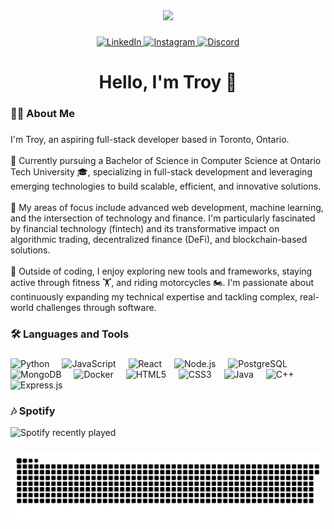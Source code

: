 <div align="center">
  <img height="150" src="https://i.pinimg.com/originals/4b/84/b1/4b84b1b5b40033e0a3a0bb2e22b7230d.gif" />
</div>

###

<div align="center">
  <a href="http://www.linkedin.com/in/troyggabriel" target="_blank">
    <img src="https://img.shields.io/static/v1?message=LinkedIn&logo=linkedin&label=&color=0077B5&logoColor=white&labelColor=&style=for-the-badge" height="25" alt="LinkedIn" />
  </a>
  <a href="https://instagram.com/your_instagram" target="_blank">
    <img src="https://img.shields.io/static/v1?message=Instagram&logo=instagram&label=&color=E4405F&logoColor=white&labelColor=&style=for-the-badge" height="25" alt="Instagram" />
  </a>
  <a href="https://discord.com/users/your_discord" target="_blank">
    <img src="https://img.shields.io/static/v1?message=Discord&logo=discord&label=&color=7289DA&logoColor=white&labelColor=&style=for-the-badge" height="25" alt="Discord" />
  </a>
</div>

###

<h1 align="center">Hello, I'm Troy 👋</h1>

###

<h3 align="left">👨‍💻 About Me</h3>

###

<p align="left">
  I'm Troy, an aspiring full-stack developer based in Toronto, Ontario. <br><br>
  🔭 Currently pursuing a Bachelor of Science in Computer Science at Ontario Tech University 🎓, specializing in full-stack development and leveraging emerging technologies to build scalable, efficient, and innovative solutions.<br><br>
  🌱 My areas of focus include advanced web development, machine learning, and the intersection of technology and finance. I'm particularly fascinated by financial technology (fintech) and its transformative impact on algorithmic trading, decentralized finance (DeFi), and blockchain-based solutions.<br><br>
  🚀 Outside of coding, I enjoy exploring new tools and frameworks, staying active through fitness 🏋️, and riding motorcycles 🏍️. I'm passionate about continuously expanding my technical expertise and tackling complex, real-world challenges through software.
</p>

###

<h3 align="left">🛠️ Languages and Tools</h3>

###

<div align="left">
  <img src="https://cdn.jsdelivr.net/gh/devicons/devicon/icons/python/python-original.svg" height="40" alt="Python" />
  <img width="12" />
  <img src="https://cdn.jsdelivr.net/gh/devicons/devicon/icons/javascript/javascript-original.svg" height="40" alt="JavaScript" />
  <img width="12" />
  <img src="https://cdn.jsdelivr.net/gh/devicons/devicon/icons/react/react-original.svg" height="40" alt="React" />
  <img width="12" />
  <img src="https://cdn.jsdelivr.net/gh/devicons/devicon/icons/nodejs/nodejs-original.svg" height="40" alt="Node.js" />
  <img width="12" />
  <img src="https://cdn.jsdelivr.net/gh/devicons/devicon/icons/postgresql/postgresql-original.svg" height="40" alt="PostgreSQL" />
  <img width="12" />
  <img src="https://cdn.jsdelivr.net/gh/devicons/devicon/icons/mongodb/mongodb-original.svg" height="40" alt="MongoDB" />
  <img width="12" />
  <img src="https://cdn.jsdelivr.net/gh/devicons/devicon/icons/docker/docker-original.svg" height="40" alt="Docker" />
  <img width="12" />
  <img src="https://cdn.jsdelivr.net/gh/devicons/devicon/icons/html5/html5-original.svg" height="40" alt="HTML5" />
  <img width="12" />
  <img src="https://cdn.jsdelivr.net/gh/devicons/devicon/icons/css3/css3-original.svg" height="40" alt="CSS3" />
  <img width="12" />
  <img src="https://cdn.jsdelivr.net/gh/devicons/devicon/icons/java/java-original.svg" height="40" alt="Java" />
  <img width="12" />
  <img src="https://cdn.jsdelivr.net/gh/devicons/devicon/icons/cplusplus/cplusplus-original.svg" height="40" alt="C++" />
  <img width="12" />
  <img src="https://cdn.jsdelivr.net/gh/devicons/devicon/icons/express/express-original.svg" height="40" alt="Express.js" />
</div>

###

<h3 align="left">🎶 Spotify</h3>

![Spotify recently played](https://spotify-recently-played-readme.vercel.app/api?user=thec2yfaxlvr9pjgpv98inkse)

###

![snake gif](https://github.com/grayveins/grayveins/blob/output/github-snake-dark.svg)
